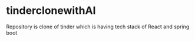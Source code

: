 # tinderclonewithAI
Repository is clone of tinder which is having tech stack of React and spring boot 
